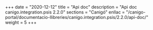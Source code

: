 +++
date        = "2020-12-12"
title       = "Api doc"
description = "Api doc canigo.integration.psis 2.2.0"
sections    = "Canigó"
enllac		= "/canigo-portal/documentacio-llibreries/canigo.integration.psis/2.2.0/api-doc/"
weight		= 5
+++
